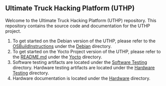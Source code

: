 ## Ultimate Truck Hacking Platform (UTHP)

Welcome to the Ultimate Truck Hacking Platform (UTHP) repository. This repository contains the source code and documentation for the UTHP project. 

1. To get started on the Debian version of the UTHP, please refer to the [OSBuildInstructions](./Debian/OSBuildInstructions.MD) under the [Debian](./Debian) directory.
2. To get started on the Yocto Project version of the UTHP, please refer to the [README.md](./Yocto/meta-uthp/README.md) under the [Yocto](./Yocto) directory.
3. Software testing artifacts are located under the [Software Testing](./Testing/Software/) directory. Hardware testing artifacts are located under the [Hardware Testing](./Testing/Hardware/) directory.
4. Hardware documentation is located under the [Hardware](./Hardware) directory.
